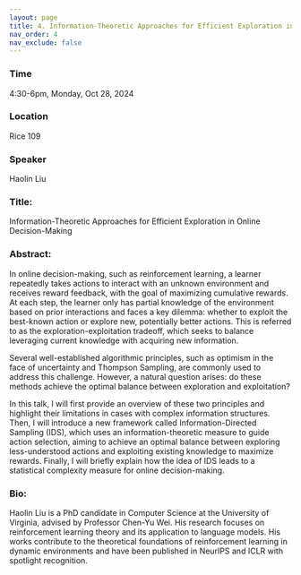 ```yaml
---
layout: page
title: 4. Information-Theoretic Approaches for Efficient Exploration in Online Decision-Making
nav_order: 4
nav_exclude: false
---
```


### Time
4:30-6pm, Monday, Oct 28, 2024

### Location
Rice 109

### Speaker
Haolin Liu

### Title:
Information-Theoretic Approaches for Efficient Exploration in Online Decision-Making

### Abstract:
In online decision-making, such as reinforcement learning, a learner repeatedly takes actions to interact with an unknown environment and receives reward feedback, with the goal of maximizing cumulative rewards. At each step, the learner only has partial knowledge of the environment based on prior interactions and faces a key dilemma: whether to exploit the best-known action or explore new, potentially better actions. This is referred to as the exploration-exploitation tradeoff, which seeks to balance leveraging current knowledge with acquiring new information.

Several well-established algorithmic principles, such as optimism in the face of uncertainty and Thompson Sampling, are commonly used to address this challenge. However, a natural question arises: do these methods achieve the optimal balance between exploration and exploitation?

In this talk, I will first provide an overview of these two principles and highlight their limitations in cases with complex information structures. Then, I will introduce a new framework called Information-Directed Sampling (IDS), which uses an information-theoretic measure to guide action selection, aiming to achieve an optimal balance between exploring less-understood actions and exploiting existing knowledge to maximize rewards. Finally, I will briefly explain how the idea of IDS leads to a statistical complexity measure for online decision-making.


### Bio:
Haolin Liu is a PhD candidate in Computer Science at the University of Virginia, advised by Professor Chen-Yu Wei. His research focuses on reinforcement learning theory and its application to language models. His works contribute to the theoretical foundations of reinforcement learning in dynamic environments and have been published in NeurIPS and ICLR with spotlight recognition.
